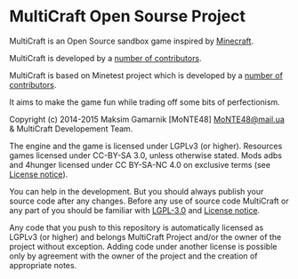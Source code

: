 MultiCraft Open Sourse Project
========

MultiCraft is an Open Source sandbox game inspired by [Minecraft](https://minecraft.net/).

MultiCraft is developed by a [number of contributors](contributors.txt).

MultiCraft is based on Minetest project which is developed by a [number of contributors](contributors.txt).

It aims to make the game fun while trading off some bits of perfectionism.

Copyright (c) 2014-2015 Maksim Gamarnik [MoNTE48] <MoNTE48@mail.ua> & MultiCraft Developement Team.

The engine and the game is licensed under LGPLv3 (or higher). Resources games licensed under CC-BY-SA 3.0, unless otherwise stated.
Mods adbs and 4hunger licensed under CC BY-SA-NC 4.0 on exclusive terms (see [License notice](License%20notice%20on%20adbs%20and%204hunger%20mods%20(ENG).txt)).

You can help in the development. But you should always publish your source code after any changes.
Before any use of source code MultiCraft or any part of you should be familiar with [LGPL-3.0](doc/LGPL-3.0.md) and [License notice](License%20notice%20on%20adbs%20and%204hunger%20mods%20(ENG).txt).

Any code that you push to this repository is automatically licensed as LGPLv3 (or higher) and belongs MultiCraft Project and/or the owner of the project without exception.
Adding code under another license is possible only by agreement with the owner of the project and the creation of appropriate notes.
